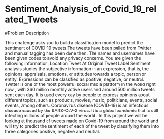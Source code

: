 # Sentiment_Analysis_of_Covid_19_related_Tweets



#Problem Description



This challenge asks you to build a classification model to predict the sentiment of COVID-19 tweets.The tweets have been pulled from Twitter and manual tagging has been done then.
The names and usernames have been given codes to avoid any privacy concerns.
You are given the following information:
Location
Tweet At
Original Tweet
Label
Sentiment analysis studies the subjective information in an expression, that is, the opinions, appraisals, emotions, or attitudes towards a topic, person or entity. Expressions can be classified as positive, negative, or neutral.
Twitter is one of the most powerful social media platform in the world right now , with 360 million monthly active users and around 500 million tweets sent each day. It is used every day by people to express opinions about different topics, such as products, movies, music, politicians, events, social events, among others.
Coronavirus disease (COVID-19) is an infectious disease caused by the SARS-CoV-2 virus. It is a global pandemic that is still infecting millions of people around the world . In this project we will be looking at thousand of tweets made on Covid-19 from around the world and will try to predict the sentiment of each of the tweet by classifying them into three categories positive, negative and neutral.
